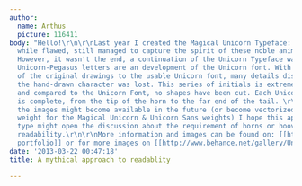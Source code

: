 ```yaml
---
author:
  name: Arthus
  picture: 116411
body: "Hello!\r\n\r\nLast year I created the Magical Unicorn Typeface: A typeface,
  while flawed, still managed to capture the spirit of these noble animals in graphemes.
  However, it wasn't the end, a continuation of the Unicorn Typeface was a must.\r\n\r\n<img>http://www.arthus.nl/pegacorn/pegacornABC.gif</img>\r\n\r\nThe
  Unicorn-Pegasus letters are an development of the Unicorn font. With the translation
  of the original drawings to the usable Unicorn font, many details disappeared and
  the hand-drawn character was lost. This series of initials is extremely detailed
  and compared to the Unicorn Font, no shapes have been cut. Each Unicorn-Pegasus
  is complete, from the tip of the horn to the far end of the tail. \r\n\r\nWhile
  the images might become available in the future (or become vectorized as a companion
  weight for the Magical Unicorn & Unicorn Sans weights) I hope this approach towards
  type might open the discussion about the requirement of horns or hooves for better
  readability.\r\n\r\nMore information and images can be found on: [[http://www.arthus.nl|my
  portfolio]] or for more images on [[http://www.behance.net/gallery/Unicorn-Pegasus-Initials/7721763|Behance]].\r\n"
date: '2013-03-22 00:47:18'
title: A mythical approach to readablity

---
```

